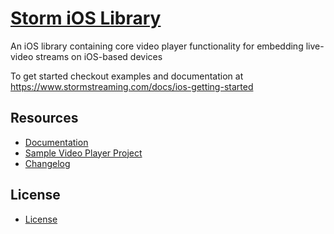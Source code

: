# [Storm iOS Library](http://stormstreaming.com/)

An iOS library containing core video player functionality for embedding live-video streams on iOS-based devices

To get started checkout examples and documentation at https://www.stormstreaming.com/docs/ios-getting-started

## Resources

- [Documentation](https://www.stormstreaming.com/docs)
- [Sample Video Player Project](https://github.com/StormStreaming/stormplayer-ios)
- [Changelog](CHANGELOG.md)


## License

- [License](LICENSE.txt)